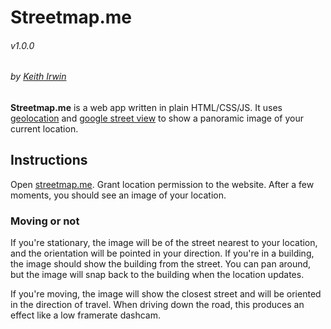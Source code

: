 # Streetmap.me
###### v1.0.0
###### by [Keith Irwin](https://keithirwin.us/)

**Streetmap.me** is a web app written in plain HTML/CSS/JS.  It uses [geolocation](https://developer.mozilla.org/en-US/docs/Web/API/Geolocation) and [google street view](https://developers.google.com/maps/documentation/javascript/streetview) to show a panoramic image of your current location.  

## Instructions

Open [streetmap.me](https://streetmap.me/).  Grant location permission to the website.  After a few moments, you should see an image of your location.  

### Moving or not

If you're stationary, the image will be of the street nearest to your location, and the orientation will be pointed in your direction.  If you're in a building, the image should show the building from the street.  You can pan around, but the image will snap back to the building when the location updates.  

If you're moving, the image will show the closest street and will be oriented in the direction of travel.  When driving down the road, this produces an effect like a low framerate dashcam.  
